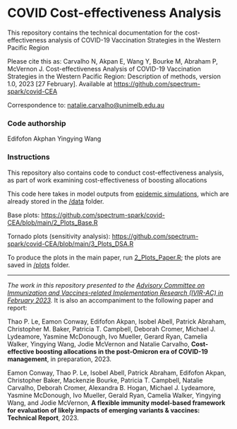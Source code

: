 # COVID Cost-effectiveness Analysis

This repository contains the technical documentation for the cost-effectiveness analysis of COVID-19 Vaccination Strategies in the Western Pacific Region

Please cite this as:
Carvalho N, Akpan E, Wang Y, Bourke M, Abraham P, McVernon J. Cost-effectiveness Analysis of COVID-19 Vaccination Strategies in the Western Pacific Region: Description of methods, version 1.0, 2023 [27 February]. Available at https://github.com/spectrum-spark/covid-CEA

Correspondence to: natalie.carvalho@unimelb.edu.au


### Code authorship

Edifofon Akphan
Yingying Wang



### Instructions

This repository also contains code to conduct cost-effectiveness analysis, as part of work examining cost-effectiveness of boosting allocations

This code here takes in model outputs from [epidemic simulations](https://github.com/spectrum-spark/covid_singlestrain_scenarios/tree/singlestrain-paper), which are already stored in the [/data](/data) folder.


Base plots: https://github.com/spectrum-spark/covid-CEA/blob/main/2_Plots_Base.R

Tornado plots (sensitivity analysis): https://github.com/spectrum-spark/covid-CEA/blob/main/3_Plots_DSA.R

To produce the plots in the main paper, run [2_Plots_Paper.R](/2_Plots_Paper.R); the plots are saved in [/plots](/plots) folder.

---

*The work in this repository presented to the [Advisory Committee on Immunization and Vaccines-related Implementation Research (IVIR-AC) in February 2023](https://terrance.who.int/mediacentre/data/sage/IVIR-AC_Pink%20Book%20Feb2023.pdf).* It is also an accompaniment to the following paper and report:

Thao P. Le, Eamon Conway, Edifofon Akpan, Isobel Abell, Patrick Abraham, Christopher M. Baker, Patricia T. Campbell, Deborah Cromer, Michael J. Lydeamore, Yasmine McDonough, Ivo Mueller, Gerard Ryan, Camelia Walker, Yingying Wang, Jodie McVernon and Natalie Carvalho,  **Cost-effective boosting allocations in the post-Omicron era of COVID-19 management**, in preparation, 2023.


Eamon Conway, Thao P. Le, Isobel Abell, Patrick Abraham, Edifofon Akpan, Christopher Baker, Mackenzie Bourke, Patricia T. Campbell, Natalie Carvalho, Deborah Cromer, Alexandra B. Hogan, Michael J. Lydeamore, Yasmine McDonough, Ivo Mueller, Gerald Ryan, Camelia Walker, Yingying Wang, and Jodie McVernon, **A flexible immunity model-based framework for evaluation of likely impacts of emerging variants & vaccines: Technical Report**, 2023.

